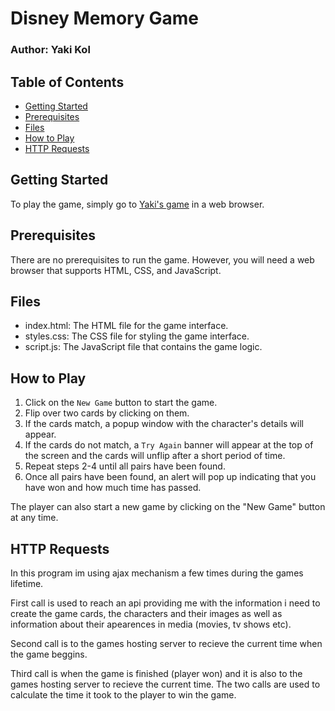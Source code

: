 # Disney Memory Game

### Author: Yaki Kol

## Table of Contents

-   [Getting Started](#getting-started)
-   [Prerequisites](#Prerequisites)
-   [Files](#Files)
-   [How to Play](#how-to-play)
-   [HTTP Requests](#http-requests)

## Getting Started
To play the game, simply go to [Yaki's game](http://yakovko.mysoft.jce.ac.il/ex1/) in a web browser.


## Prerequisites
There are no prerequisites to run the game. However, you will need a web browser that supports HTML, CSS, and JavaScript.

## Files
- index.html: The HTML file for the game interface.<br>
- styles.css: The CSS file for styling the game interface.<br>
- script.js: The JavaScript file that contains the game logic.

## How to Play
1. Click on the `New Game` button to start the game.
2. Flip over two cards by clicking on them.
3. If the cards match, a popup window with the character's details will appear.
4. If the cards do not match, a `Try Again` banner will appear at the top of the screen and the cards will unflip after a short period of time.
5. Repeat steps 2-4 until all pairs have been found.
6. Once all pairs have been found, an alert will pop up indicating that you have won and how much time has passed.

The player can also start a new game by clicking on the "New Game" button at any time.

## HTTP Requests
In this program im using ajax mechanism a few times during the games lifetime.<br>

First call is used to reach an api providing me with the information i need to create the game cards, the characters and their images
as well as information about their apearences in media (movies, tv shows etc).<br>

Second call is to the games hosting server to recieve the current time when the game beggins.<br>

Third call is when the game is finished (player won) and it is also to the games hosting server to recieve the current time.
The two calls are used to calculate the time it took to the player to win the game.
